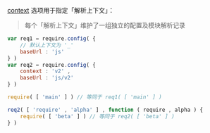 [context](http://requirejs.org/docs/api.html#config-context) 选项用于指定「解析上下文」：

> 每个「解析上下文」维护了一组独立的配置及模块解析记录

```js
var req1 = require.config( {
    // 默认上下文为 '_'
    baseUrl : 'js'
} )
var req2 = require.config( {
    context : 'v2' ,
    baseUrl : 'js/v2'
} )

require( [ 'main' ] ) // 等同于 req1( [ 'main' ] )

req2( [ 'require' , 'alpha' ] , function ( require , alpha ) {
    require( [ 'beta' ] ) // 等同于 req2( [ 'beta' ] )
} )
```
